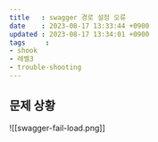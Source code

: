 ```yaml
---
title   : swagger 경로 설정 오류
date    : 2023-08-17 13:33:44 +0900
updated : 2023-08-17 13:34:01 +0900
tags     : 
- shook
- 레벨3
- trouble-shooting
---
```


## 문제 상황



![[swagger-fail-load.png]]